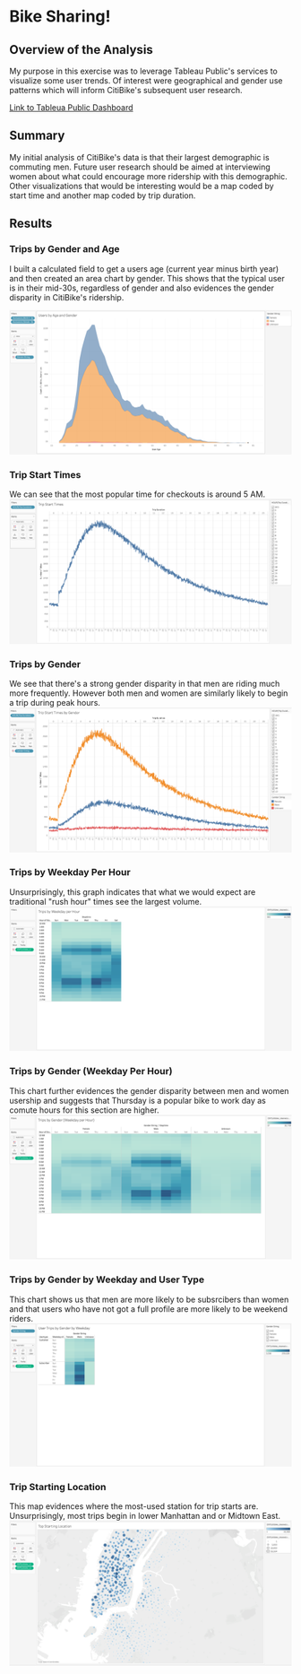 # Bike Sharing! 

## Overview of the Analysis
My purpose in this exercise was to leverage Tableau Public's services to visualize some user trends. Of interest were geographical and gender use patterns which will inform CitiBike's subsequent user research. 


[Link to Tableua Public Dashboard](https://public.tableau.com/profile/james.de.mott#!/vizhome/CitiBikeUserTrends/Story1?publish=yes)

## Summary
My initial analysis of CitiBike's data is that their largest demographic is commuting men. Future user research should be aimed at interviewing women about what could encourage more ridership with this demographic. Other visualizations that would be interesting would be a map coded by start time and another map coded by trip duration. 

## Results 

### Trips by Gender and Age
I built a calculated field to get a users age (current year minus birth year) and then created an area chart by gender. This shows that the typical user is in their mid-30s, regardless of gender and also evidences the gender disparity in CitiBike's ridership. 

![Trips by Gender and Age](https://github.com/jamesdemott/bikiesharing/blob/main/Screenshots/Screen%20Shot%202021-01-14%20at%2012.42.53%20PM.png)

### Trip Start Times
We can see that the most popular time for checkouts is around 5 AM. 
![Trip Start Times](https://github.com/jamesdemott/bikiesharing/blob/main/Screenshots/Screen%20Shot%202021-01-14%20at%2012.41.38%20PM.png)

### Trips by Gender
We see that there's a strong gender disparity in that men are riding much more frequently. However both men and women are similarly likely to begin a trip during peak hours. 
![Trips by Gender](https://github.com/jamesdemott/bikiesharing/blob/main/Screenshots/Screen%20Shot%202021-01-14%20at%2012.41.46%20PM.png) 

### Trips by Weekday Per Hour 
Unsurprisingly, this graph indicates that what we would expect are traditional "rush hour" times see the largest volume. 
![Trips by Weekday Per Hour](https://github.com/jamesdemott/bikiesharing/blob/main/Screenshots/Screen%20Shot%202021-01-14%20at%2012.41.54%20PM.png) 

### Trips by Gender (Weekday Per Hour)
This chart further evidences the gender disparity between men and women usership and suggests that Thursday is a popular bike to work day as comute hours for this section are higher. 
![Trips by Gender(Weekday Per Hour)](https://github.com/jamesdemott/bikiesharing/blob/main/Screenshots/Screen%20Shot%202021-01-14%20at%2012.42.02%20PM.png)

### Trips by Gender by Weekday and User Type
This chart shows us that men are more likely to be subsrcibers than women and that users who have not got a full profile are more likely to be weekend riders. 
![Trips by Gender by Weekday and User Type](https://github.com/jamesdemott/bikiesharing/blob/main/Screenshots/Screen%20Shot%202021-01-14%20at%2012.42.10%20PM.png)


### Trip Starting Location 
This map evidences where the most-used station for trip starts are. Unsurprisingly, most trips begin in lower Manhattan and or Midtown East. 
![Trips by Starting Location](https://github.com/jamesdemott/bikiesharing/blob/main/Screenshots/Screen%20Shot%202021-01-14%20at%2012.42.19%20PM.png)

